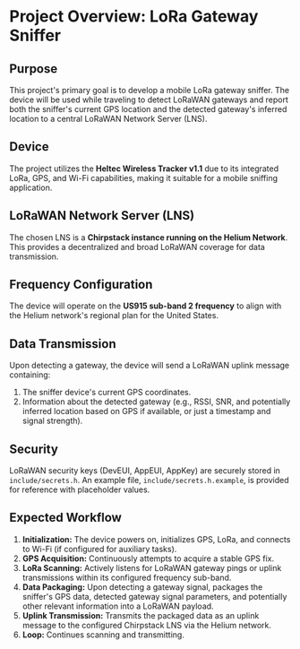 # Project Overview: LoRa Gateway Sniffer

## Purpose

This project's primary goal is to develop a mobile LoRa gateway sniffer. The device will be used while traveling to detect LoRaWAN gateways and report both the sniffer's current GPS location and the detected gateway's inferred location to a central LoRaWAN Network Server (LNS).

## Device

The project utilizes the **Heltec Wireless Tracker v1.1** due to its integrated LoRa, GPS, and Wi-Fi capabilities, making it suitable for a mobile sniffing application.

## LoRaWAN Network Server (LNS)

The chosen LNS is a **Chirpstack instance running on the Helium Network**. This provides a decentralized and broad LoRaWAN coverage for data transmission.

## Frequency Configuration

The device will operate on the **US915 sub-band 2 frequency** to align with the Helium network's regional plan for the United States.

## Data Transmission

Upon detecting a gateway, the device will send a LoRaWAN uplink message containing:
1.  The sniffer device's current GPS coordinates.
2.  Information about the detected gateway (e.g., RSSI, SNR, and potentially inferred location based on GPS if available, or just a timestamp and signal strength).

## Security

LoRaWAN security keys (DevEUI, AppEUI, AppKey) are securely stored in `include/secrets.h`. An example file, `include/secrets.h.example`, is provided for reference with placeholder values.

## Expected Workflow

1.  **Initialization:** The device powers on, initializes GPS, LoRa, and connects to Wi-Fi (if configured for auxiliary tasks).
2.  **GPS Acquisition:** Continuously attempts to acquire a stable GPS fix.
3.  **LoRa Scanning:** Actively listens for LoRaWAN gateway pings or uplink transmissions within its configured frequency sub-band.
4.  **Data Packaging:** Upon detecting a gateway signal, packages the sniffer's GPS data, detected gateway signal parameters, and potentially other relevant information into a LoRaWAN payload.
5.  **Uplink Transmission:** Transmits the packaged data as an uplink message to the configured Chirpstack LNS via the Helium network.
6.  **Loop:** Continues scanning and transmitting. 